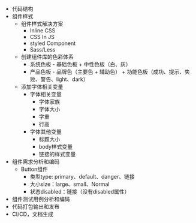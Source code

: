 
+ 代码结构
+ 组件样式
    + 组件样式解决方案
        + Inline CSS
        + CSS In JS
        + styled Component
        + Sass/Less
    + 创建组件库的色彩体系
        + 系统色板 - 基础色板 + 中性色板（白、灰） 
        + 产品色板 - 品牌色（主要色 + 辅助色） + 功能色板（成功、提示、失败、警告、light、dark）
    + 添加字体相关变量
        + 字体相关变量
            + 字体家族
            + 字体大小
            + 字重
            + 行高
        + 字体其他变量
            + 标题大小
            + body样式变量
            + 链接的样式变量
+ 组件需求分析和编码
    + Button组件
        + 类型type: primary、default、danger、链接
        + 大小size：large、small、Normal
        + 状态disabled：链接（没有disabled属性）
+ 组件测试用例分析和编码
+ 代码打包输出和发布
+ CI/CD，文档生成